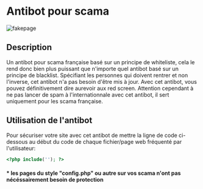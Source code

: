 # Antibot pour scama
![fakepage](https://imgs.search.brave.com/iCzW4dZ5QWK0gaoMmHSDslAvx94mUIo3EOKDuQjRRM0/rs:fit:1200:685:1/g:ce/aHR0cHM6Ly90ZmVy/ZGluYW5kLm5ldC9j/b250ZW50L2ltYWdl/cy9zaXplL3cyMDAw/LzIwMjAvMTEvc3Rv/Y2t2YXVsdF9jaGF0/Ym90X3Zfa3BnelAu/anBn)

## Description
Un antibot pour scama française basé sur un principe de whiteliste, cela le rend donc bien plus puissant que n'importe quel antibot basé sur un principe de blacklist. Spécifiant les personnes qui doivent rentrer et non l'inverse, cet antibot n'a pas besoin d'être mis à jour. Avec cet antibot, vous pouvez définitivement dire aurevoir aux red screen. Attention cependant à ne pas lancer de spam à l'internationnale avec cet antibot, il sert uniquement pour les scama française.


## Utilisation de l'antibot
Pour sécuriser votre site avec cet antibot de mettre la ligne de code ci-dessous au début du code de chaque fichier/page web fréquenté par l'utilisateur: 
```php
<?php include(''); ?>
```
#### * les pages du style "config.php" ou autre sur vos scama n'ont pas nécéssairement besoin de protection
